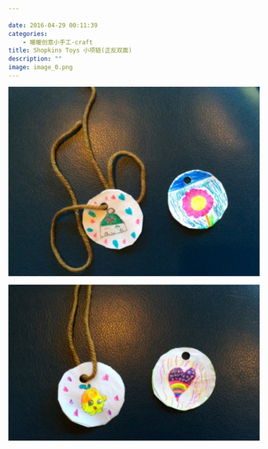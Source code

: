```yaml
---

date: 2016-04-29 00:11:39
categories:
    - 暖暖创意小手工-craft
title: Shopkins Toys 小项链(正反双面)
description: ""
image: image_0.png
---
```


![](image_0.png)  
  
![](image_1.png)